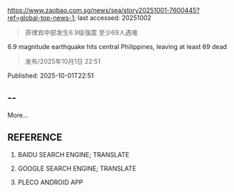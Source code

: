 https://www.zaobao.com.sg/news/sea/story20251001-7600445?ref=global-top-news-1; last accessed: 20251002

> 菲律宾中部发生6.9级强震 至少69人遇难

6.9 magnitude earthquake hits central Philippines, leaving at least 69 dead

> 发布/2025年10月1日 22:51

Published: 2025-10-01T22:51

## --

More...

## REFERENCE

1) BAIDU SEARCH ENGINE; TRANSLATE

2) GOOGLE SEARCH ENGINE; TRANSLATE

3) PLECO ANDROID APP